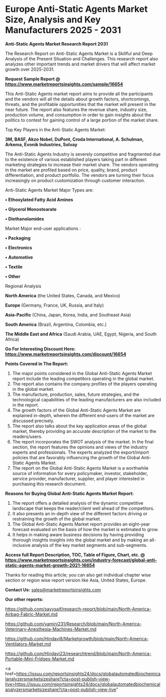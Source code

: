 # Europe Anti-Static Agents Market Size, Analysis and Key Manufacturers 2025 - 2031

<strong>Anti-Static Agents Market Research Report 2031</strong>

The Research Report on Anti-Static Agents Market is a Skillful and Deep Analysis of the Present Situation and Challenges. This research report also analyzes other important trends and market drivers that will affect market growth over 2025-2031.

<strong>Request Sample Report @ <a href=https://www.marketreportsinsights.com/sample/16654>https://www.marketreportsinsights.com/sample/16654</a></strong>

This Anti-Static Agents market report aims to provide all the participants and the vendors will all the details about growth factors, shortcomings, threats, and the profitable opportunities that the market will present in the near future. The report also features the revenue share, industry size, production volume, and consumption in order to gain insights about the politics to contest for gaining control of a large portion of the market share.

Top Key Players in the Anti-Static Agents Market:

<strong>3M, BASF, Akzo Nobel, DuPont, Croda International, A. Schulman, Arkema, Evonik Industries, Solvay</strong>

The Anti-Static Agents Industry is severely competitive and fragmented due to the existence of various established players taking part in different marketing strategies to increase their market share. The vendors operating in the market are profiled based on price, quality, brand, product differentiation, and product portfolio. The vendors are turning their focus increasingly on product customization through customer interaction.

Anti-Static Agents Market Major Types are:

<strong>• Ethoxylated Fatty Acid Amines

• Glycerol Monostearate

• Diethanolamides</strong>

Market Major end-user applications :

<strong>• Packaging

• Electronics

• Automotive

• Textile

• Other</strong>

Regional Analysis

</u><strong><b>North America</b></strong> (the United States, Canada, and Mexico)

<strong><b>Europe </b></strong>(Germany, France, UK, Russia, and Italy)

<strong><b>Asia-Pacific</b></strong> (China, Japan, Korea, India, and Southeast Asia)

<strong><b>South America</b></strong> (Brazil, Argentina, Colombia, etc.)

<strong><b>The Middle East and Africa</b></strong> (Saudi Arabia, UAE, Egypt, Nigeria, and South Africa)

<strong>Go For Interesting Discount Here: <a href=https://www.marketreportsinsights.com/discount/16654>https://www.marketreportsinsights.com/discount/16654</a></strong>

<strong>Points Covered in The Report:</strong>
<ol>
  <li>The major points considered in the Global Anti-Static Agents Market report include the leading competitors operating in the global market.</li>
  <li>The report also contains the company profiles of the players operating in the global market.</li>
  <li>The manufacture, production, sales, future strategies, and the technological capabilities of the leading manufacturers are also included in the report.</li>
  <li>The growth factors of the Global Anti-Static Agents Market are explained in-depth, wherein the different end-users of the market are discussed precisely.</li>
  <li>The report also talks about the key application areas of the global market, thereby providing an accurate description of the market to the readers/users.</li>
  <li>The report incorporates the SWOT analysis of the market. In the final section, the report features the opinions and views of the industry experts and professionals. The experts analyzed the export/import policies that are favorably influencing the growth of the Global Anti-Static Agents Market.</li>
  <li>The report on the Global Anti-Static Agents Market is a worthwhile source of information for every policymaker, investor, stakeholder, service provider, manufacturer, supplier, and player interested in purchasing this research document.</li>
</ol>
<strong>Reasons for Buying Global Anti-Static Agents Market Report:</strong>

<ol>
  <li>The report offers a detailed analysis of the dynamic competitive landscape that keeps the reader/client well ahead of the competitors.</li>
  <li>It also presents an in-depth view of the different factors driving or restraining the growth of the global market.</li>
  <li>The Global Anti-Static Agents Market report provides an eight-year forecast evaluated on the basis of how the market is estimated to grow.</li>
  <li>It helps in making aware business decisions by having providing thorough insights insights into the global market and by making an all-inclusive analysis of the key market segments and sub-segments.</li>
</ol>
<strong>Access full Report Description, TOC, Table of Figure, Chart, etc. @ <a href=https://www.marketreportsinsights.com/industry-forecast/global-anti-static-agents-market-growth-2021-16654>https://www.marketreportsinsights.com/industry-forecast/global-anti-static-agents-market-growth-2021-16654</a></strong>


Thanks for reading this article; you can also get individual chapter wise section or region wise report version like Asia, United States, Europe.

<strong>Contact Us:</strong>
sales@marketreportsinsights.com

<strong>Our other reports:</strong>

<a href=https://github.com/sayysaif/research-report/blob/main/North-America-Airbag-Fabric-Market.md>https://github.com/sayysaif/research-report/blob/main/North-America-Airbag-Fabric-Market.md</a>

<a href=https://github.com/yamini231/Research/blob/main/North-America-Veterinary-Anesthesia-Machines-Market.md>https://github.com/yamini231/Research/blob/main/North-America-Veterinary-Anesthesia-Machines-Market.md</a>

<a href=https://github.com/Hindavi8/Marketgrowth/blob/main/North-America-Ventilators-Market.md>https://github.com/Hindavi8/Marketgrowth/blob/main/North-America-Ventilators-Market.md</a>

<a href=https://github.com/Hindavi23/researchtrend/blob/main/North-America-Portable-Mini-Fridges-Market.md>https://github.com/Hindavi23/researchtrend/blob/main/North-America-Portable-Mini-Fridges-Market.md</a>

<a href=https://issuu.com/reportsinsights24/docs/globalautomatedbiochemicalanalyzersmarketsizeshare?cta=post-publish-view-live>https://issuu.com/reportsinsights24/docs/globalautomatedbiochemicalanalyzersmarketsizeshare?cta=post-publish-view-live</a>"
